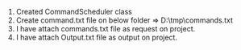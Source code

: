 1. Created CommandScheduler class
2. Create  command.txt file on below folder
     => D:\\tmp\\commands.txt
3. I have attach  commands.txt  file as request on project.
4. I have attach  Output.txt  file as output on project.
